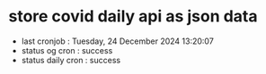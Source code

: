 # store covid daily api as json data

- last cronjob : Tuesday, 24 December 2024 13:20:07
- status og cron : success
- status daily cron : success
      
      